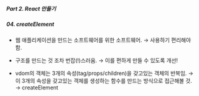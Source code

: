 ##### Part 2. React 만들기

##### 04. createElement

- 웹 애플리케이션을 만드는 소프트웨어를 위한 소프트웨어. → 사용하기 편리해야 함.

- 구조를 만드는 것 조차 번잡(!)스러움. → 이를 편하게 만들 수 있도록 개선!

- vdom의 객체는 3개의 속성(tag/props/children)을 갖고있는 객체의 반복임. → 이 3개의 속성을 갖고있는 객체를 생성하는 함수를 만드는 방식으로 접근해볼 것. → createElement
